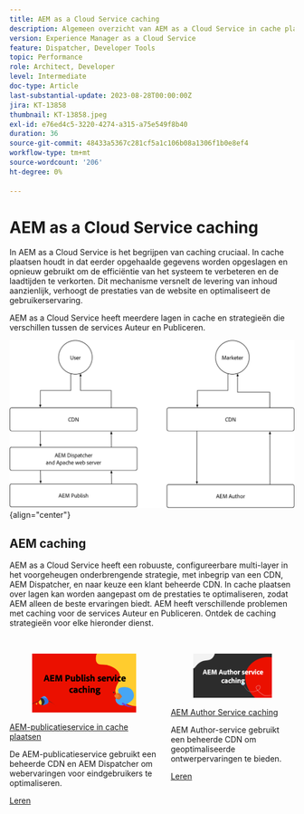 ```yaml
---
title: AEM as a Cloud Service caching
description: Algemeen overzicht van AEM as a Cloud Service in cache plaatsen.
version: Experience Manager as a Cloud Service
feature: Dispatcher, Developer Tools
topic: Performance
role: Architect, Developer
level: Intermediate
doc-type: Article
last-substantial-update: 2023-08-28T00:00:00Z
jira: KT-13858
thumbnail: KT-13858.jpeg
exl-id: e76ed4c5-3220-4274-a315-a75e549f8b40
duration: 36
source-git-commit: 48433a5367c281cf5a1c106b08a1306f1b0e8ef4
workflow-type: tm+mt
source-wordcount: '206'
ht-degree: 0%

---
```


# AEM as a Cloud Service caching

In AEM as a Cloud Service is het begrijpen van caching cruciaal. In cache plaatsen houdt in dat eerder opgehaalde gegevens worden opgeslagen en opnieuw gebruikt om de efficiëntie van het systeem te verbeteren en de laadtijden te verkorten. Dit mechanisme versnelt de levering van inhoud aanzienlijk, verhoogt de prestaties van de website en optimaliseert de gebruikerservaring.

AEM as a Cloud Service heeft meerdere lagen in cache en strategieën die verschillen tussen de services Auteur en Publiceren.

![ AEM as a Cloud Service caching overzicht ](./assets/overview/all.png){align="center"}

## AEM caching

AEM as a Cloud Service heeft een robuuste, configureerbare multi-layer in het voorgeheugen onderbrengende strategie, met inbegrip van een CDN, AEM Dispatcher, en naar keuze een klant beheerde CDN. In cache plaatsen over lagen kan worden aangepast om de prestaties te optimaliseren, zodat AEM alleen de beste ervaringen biedt. AEM heeft verschillende problemen met caching voor de services Auteur en Publiceren. Ontdek de caching strategieën voor elke hieronder dienst.


<div class="columns is-multiline" style="margin-top: 2rem">
    <div class="column is-half-tablet is-half-desktop is-half-widescreen" aria-label="AEM Publish service caching">
    <div class="card is-padded-small is-padded-big-mobile" style="height: 100%">
        <div class="card-image">
          <figure class="image is-16by9">
            <a href="./publish.md" title="AEM-publicatieservice" tabindex="-1">
              <img class="is-bordered-r-small" src="./assets/overview/publish-card.png" alt="AEM-publicatieservice in cache plaatsen">
            </a>
          </figure>
        </div>
        <div class="card-content is-padded-small">
          <div class="content">
            <p class="headline is-size-6 has-text-weight-bold"><a href="./publish.md" title="AEM-publicatieservice in cache plaatsen">AEM-publicatieservice in cache plaatsen</a></p>
            <p class="is-size-6">De AEM-publicatieservice gebruikt een beheerde CDN en AEM Dispatcher om webervaringen voor eindgebruikers te optimaliseren.</p>
            <a href="./publish.md" class="spectrum-Button spectrum-Button--outline spectrum-Button--primary spectrum-Button--sizeM">
              <span class="spectrum-Button-label has-no-wrap has-text-weight-bold"> Leren </span>
            </a>
          </div>
        </div>
      </div>
    </div>
    <div class="column is-half-tablet is-half-desktop is-half-widescreen" aria-label="AEM Author service caching">
        <div class="card is-padded-small is-padded-big-mobile" style="height: 100%">
            <div class="card-image">
            <figure class="image is-16by9">
                <a href="./author.md" title="AEM Author Service caching" tabindex="-1">
                <img class="is-bordered-r-small" src="./assets/overview/author-card.png" alt="AEM Author Service caching">
                </a>
            </figure>
            </div>
            <div class="card-content is-padded-small">
            <div class="content">
                <p class="headline is-size-6 has-text-weight-bold"><a href="./author.md" title="AEM Author Service caching">AEM Author Service caching</a></p>
                <p class="is-size-6">AEM Author-service gebruikt een beheerde CDN om geoptimaliseerde ontwerpervaringen te bieden.</p>
                <a href="./author.md" class="spectrum-Button spectrum-Button--outline spectrum-Button--primary spectrum-Button--sizeM">
                <span class="spectrum-Button-label has-no-wrap has-text-weight-bold"> Leren </span>
                </a>
            </div>
            </div>
        </div>
    </div>
</div>
